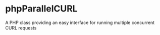 # phpParallelCURL
A PHP class providing an easy interface for running multiple concurrent CURL requests
